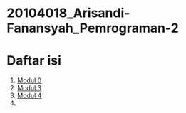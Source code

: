 # 20104018_Arisandi-Fanansyah_Pemrograman-2

# Daftar isi

1. [Modul 0](https://github.com/Arisandi-Fanansyah/20104018_Arisandi-Fanansyah_Modul-0/blob/main/README.md)
2. [Modul 3]()
3. [Modul 4]()
4. 
